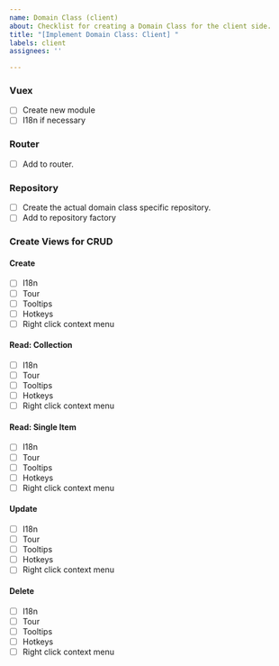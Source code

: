 ```yaml
---
name: Domain Class (client)
about: Checklist for creating a Domain Class for the client side.
title: "[Implement Domain Class: Client] "
labels: client
assignees: ''

---
```


### Vuex
- [ ] Create new module
- [ ] I18n if necessary

### Router
- [ ] Add to router.

### Repository
- [ ] Create the actual domain class specific repository.
- [ ] Add to repository factory

### Create Views for CRUD

#### Create
- [ ] I18n
- [ ] Tour
- [ ] Tooltips
- [ ] Hotkeys
- [ ] Right click context menu

#### Read: Collection
- [ ] I18n
- [ ] Tour
- [ ] Tooltips
- [ ] Hotkeys
- [ ] Right click context menu

#### Read: Single Item
- [ ] I18n
- [ ] Tour
- [ ] Tooltips
- [ ] Hotkeys
- [ ] Right click context menu

#### Update
- [ ] I18n
- [ ] Tour
- [ ] Tooltips
- [ ] Hotkeys
- [ ] Right click context menu

#### Delete
- [ ] I18n
- [ ] Tour
- [ ] Tooltips
- [ ] Hotkeys
- [ ] Right click context menu
